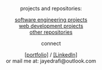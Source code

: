 <div align="center">
<p>projects and repositories:</p>
<p><a href="https://jayedrafiprojects.github.io/portfolio/pswe.html">software engineering projects</a>
<br/>
  <a href="https://jayedrafiprojects.github.io/portfolio/pweb.html">web development projects</a>
<br/>
  <a href="">other repositories</a><p>
<p>connect</p>
<p><a href="https://jayedrafiprojects.github.io/portfolio/">[portfolio]</a> / <a href="https://www.linkedin.com/in/jayed-rafi/">[LinkedIn]</a></br>
or mail me at: jayedrafi@outlook.com</p>
<div>
